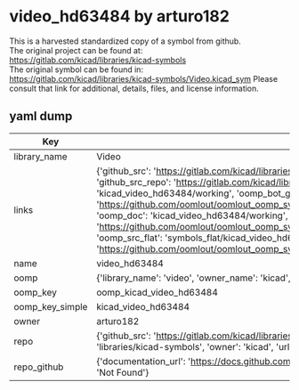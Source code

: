 # video_hd63484 by arturo182  
This is a harvested standardized copy of a symbol from github.  
The original project can be found at:  
https://gitlab.com/kicad/libraries/kicad-symbols  
The original symbol can be found in:
https://gitlab.com/kicad/libraries/kicad-symbols/Video.kicad_sym
Please consult that link for additional, details, files, and license information.  
## yaml dump  
| Key | Value |  
| --- | --- |  
| library_name | Video |  
| links | {'github_src': 'https://gitlab.com/kicad/libraries/kicad-symbols/Video.kicad_sym', 'github_src_repo': 'https://gitlab.com/kicad/libraries/kicad-symbols', 'oomp_bot': 'kicad_video_hd63484/working', 'oomp_bot_github': 'https://github.com/oomlout/oomlout_oomp_symbol_bot/tree/main/kicad_video_hd63484/working', 'oomp_doc': 'kicad_video_hd63484/working', 'oomp_doc_github': 'https://github.com/oomlout/oomlout_oomp_symbol_doc/tree/main/kicad_video_hd63484/working', 'oomp_src_flat': 'symbols_flat/kicad_video_hd63484/working', 'oomp_src_flat_github': 'https://github.com/oomlout/oomlout_oomp_symbol_src/tree/main/kicad_video_hd63484/working'} |  
| name | video_hd63484 |  
| oomp | {'library_name': 'video', 'owner_name': 'kicad', 'symbol_name': 'video_hd63484'} |  
| oomp_key | oomp_kicad_video_hd63484 |  
| oomp_key_simple | kicad_video_hd63484 |  
| owner | arturo182 |  
| repo | {'github_src': 'https://gitlab.com/kicad/libraries/kicad-symbols/Video.kicad_sym', 'name': 'libraries/kicad-symbols', 'owner': 'kicad', 'url': 'https://gitlab.com/kicad/libraries/kicad-symbols'} |  
| repo_github | {'documentation_url': 'https://docs.github.com/rest/repos/repos#get-a-repository', 'message': 'Not Found'} |  

